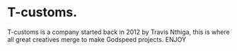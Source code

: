 # T-customs.
T-customs is a company started back in 2012 by Travis Nthiga, this is where all great creatives merge to make Godspeed projects. ENJOY
